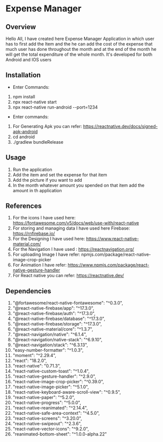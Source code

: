 # Expense Manager

## Overview
Hello All,
I have created here Expense Manager Application in which user has to first add the Item and the he can add the cost of the expense that much user has done throughout the month and at the end of the month he will get the total expenditure of the whole month. It's developed for both Android and IOS users

## Installation
- Enter Commands: 
1. npm install 
2. npx react-native start  
3. npx react-native run-android --port=1234
- Enter commands:
1. For Generating Apk you can refer: https://reactnative.dev/docs/signed-apk-android
2. cd android
3. ./gradlew bundleRelease

## Usage
1. Run the application
2. Add the item and set the expense for that item
3. Add the picture if you want to add
4. In the month whatever amount you spended on that item add the amount in th application

## References
1. For the icons I have used here: https://fontawesome.com/v5/docs/web/use-with/react-native
2. For storing and managing data I have used here Firebase: https://rnfirebase.io/
3. For the Designing I have used here: https://www.react-native-material.com/
4. For the Navigation I have used : https://reactnavigation.org/
5. For uploading Image I have refer: npmjs.com/package/react-native-image-crop-picker
6. For Animation I have refer: https://www.npmjs.com/package/react-native-gesture-handler
7. For React native you can refer: https://reactnative.dev/

## Dependencies
1. "@fortawesome/react-native-fontawesome": "^0.3.0",
2. "@react-native-firebase/app": "^17.3.0",
3. "@react-native-firebase/auth": "^17.3.0",
4. "@react-native-firebase/database": "^17.3.0",
5. "@react-native-firebase/storage": "^17.3.0",
6. "@react-native-material/core": "^1.3.7",
7. "@react-navigation/native": "^6.1.4",
8. "@react-navigation/native-stack": "^6.9.10",
9. "@react-navigation/stack": "^6.3.13",
10. "easy-number-formatter": "^1.0.3",
11. "moment": "^2.29.4",
12. "react": "18.2.0",
13. "react-native": "0.71.3",
14. "react-native-custom-toast": "^1.0.4",
15. "react-native-gesture-handler": "^2.9.0",
16. "react-native-image-crop-picker": "^0.39.0",
17. "react-native-image-picker": "^5.1.0",
18. "react-native-keyboard-aware-scroll-view": "^0.9.5",
19. "react-native-paper": "^5.2.0",
20. "react-native-progress": "^5.0.0",
21. "react-native-reanimated": "^2.14.4",
22. "react-native-safe-area-context": "^4.5.0",
23. "react-native-screens": "^3.20.0",
24. "react-native-swipeout": "^2.3.6",
25. "react-native-vector-icons": "^9.2.0",
26. "reanimated-bottom-sheet": "^1.0.0-alpha.22"
